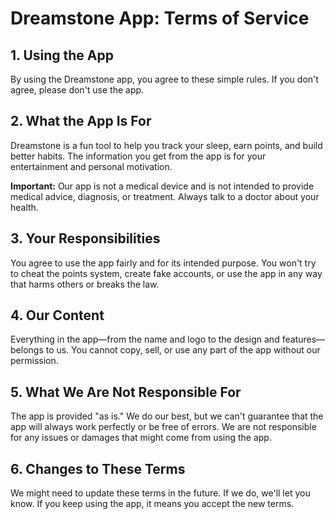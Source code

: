 # Dreamstone App: Terms of Service

## 1. Using the App

By using the Dreamstone app, you agree to these simple rules. If you don't agree, please don't use the app.

## 2. What the App Is For

Dreamstone is a fun tool to help you track your sleep, earn points, and build better habits. The information you get from the app is for your entertainment and personal motivation.

**Important:** Our app is not a medical device and is not intended to provide medical advice, diagnosis, or treatment. Always talk to a doctor about your health.

## 3. Your Responsibilities

You agree to use the app fairly and for its intended purpose. You won't try to cheat the points system, create fake accounts, or use the app in any way that harms others or breaks the law.

## 4. Our Content

Everything in the app—from the name and logo to the design and features—belongs to us. You cannot copy, sell, or use any part of the app without our permission.

## 5. What We Are Not Responsible For

The app is provided "as is." We do our best, but we can't guarantee that the app will always work perfectly or be free of errors. We are not responsible for any issues or damages that might come from using the app.

## 6. Changes to These Terms

We might need to update these terms in the future. If we do, we'll let you know. If you keep using the app, it means you accept the new terms.
